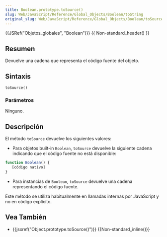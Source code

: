 ```yaml
---
title: Boolean.prototype.toSource()
slug: Web/JavaScript/Reference/Global_Objects/Boolean/toString
original_slug: Web/JavaScript/Reference/Global_Objects/Boolean/toSource
---
```


{{JSRef("Objetos_globales", "Boolean")}} {{ Non-standard_header() }}

## Resumen

Devuelve una cadena que representa el código fuente del objeto.

## Sintaxis

`toSource()`

### Parámetros

Ninguno.

## Descripción

El método `toSource` devuelve los siguientes valores:

- Para objetos built-in `Boolean`, `toSource` devuelve la siguiente cadena indicando que el código fuente no está disponible:

```js
function Boolean() {
   [código nativo]
}
```

- Para instancias de `Boolean`, `toSource` devuelve una cadena representando el código fuente.

Este método se utiliza habitualmente en llamadas internas por JavaScript y no en código explícito.

## Vea También

- {{jsxref("Object.prototype.toSource()")}} {{Non-standard_inline()}}
